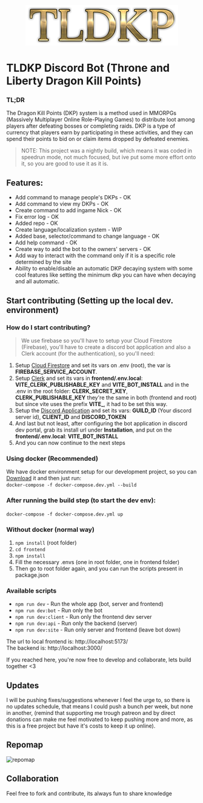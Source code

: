 <p align="center">
<img src="/assets/logo.png" alt="Sublime's custom image"/>
</p>

# TLDKP Discord Bot (Throne and Liberty Dragon Kill Points)

### TL;DR
The Dragon Kill Points (DKP) system is a method used in MMORPGs (Massively Multiplayer Online Role-Playing Games) to distribute loot among players after defeating bosses or completing raids. DKP is a type of currency that players earn by participating in these activities, and they can spend their points to bid on or claim items dropped by defeated enemies.

> NOTE: This project was a nightly build, which means it was coded in speedrun mode, not much focused, but ive put some more effort onto it, so you are good to use it as it is.

## Features:
- Add command to manage people's DKPs - OK
- Add command to view my DKPs - OK
- Create command to add ingame Nick - OK
- Fix error log - OK
- Added repo - OK
- Create language/localization system - WIP
- Added base, selector/command to change language - OK
- Add help command - OK
- Create way to add the bot to the owners' servers - OK
- Add way to interact with the command only if it is a specific role determined by the site
- Ability to enable/disable an automatic DKP decaying system with some cool features like setting the minimum dkp you can have when decaying and all automatic.

## Start contributing (Setting up the local dev. environment)

### How do I start contributing?
> We use firebase so you'll have to setup your Cloud Firestore (Firebase), you'll have to create a discord bot application and also a Clerk account (for the authentication),
so you'll need:

1. Setup [Cloud Firestore](https://firebase.google.com) and set its vars on .env (root), the var is **FIREBASE_SERVICE_ACCOUNT**.  
2. Setup [Clerk](https://clerk.com) and set its vars in **frontend/.env.local**: **VITE_CLERK_PUBLISHABLE_KEY** and **VITE_BOT_INSTALL** and in the .env in the root folder: **CLERK_SECRET_KEY**, **CLERK_PUBLISHABLE_KEY** they're the same
in both (frontend and root) but since vite uses the prefix **VITE_**, it had to be set this way.  
3. Setup the [Discord Application](https://discord.com/developers/applications) and set its vars: **GUILD_ID** (Your discord server id), **CLIENT_ID** and **DISCORD_TOKEN**  
4. And last but not least, after configuring the bot application in discord dev portal, grab its install url under **Installation**, and put on the **frontend/.env.local**: **VITE_BOT_INSTALL**  
5. And you can now continue to the next steps  

### Using docker (Recommended)
We have docker environment setup for our development project, so you can [Download](https://www.docker.com/products/docker-desktop/) it and then just run:  
```docker-compose -f docker-compose.dev.yml --build```

### After running the build step (to start the dev env):  
```docker-compose -f docker-compose.dev.yml up```

### Without docker (normal way)
1. ```npm install``` (root folder)
2. ```cd frontend```
3. ```npm install```
4. Fill the necessary .envs (one in root folder, one in frontend folder)
5. Then go to root folder again, and you can run the scripts present in package.json

### Available scripts
* ```npm run dev``` - Run the whole app (bot, server and frontend)  
* ```npm run dev:bot``` - Run only the bot  
* ```npm run dev:client``` - Run only the frontend dev server  
* ```npm run dev:api``` - Run only the backend (server)  
* ```npm run dev:site``` - Run only server and frontend (leave bot down)  

The url to local frontend is: http://localhost:5173/  
The backend is: http://localhost:3000/

If you reached here, you're now free to develop and collaborate, lets build together <3

## Updates
I will be pushing fixes/suggestions whenever I feel the urge to, so there is no updates schedule, that means I could push a bunch per week, but none in another, (remind that supporting me trough patreon and by direct donations can make me feel motivated to keep pushing more and more, as this is a free project but have it's costs to keep it up online).

## Repomap
![repomap](/assets/repomap.png)

## Collaboration
Feel free to fork and contribute, its always fun to share knowledge
